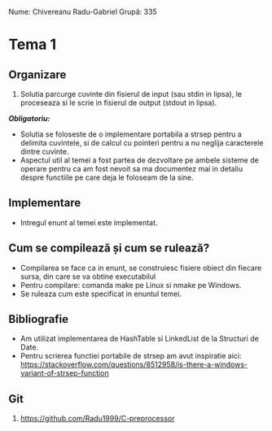 Nume: Chivereanu Radu-Gabriel
Grupă: 335

# Tema 1

## Organizare

1. Solutia parcurge cuvinte din fisierul de input (sau stdin in lipsa), le proceseaza si le scrie in fisierul de output (stdout in lipsa).

**_Obligatoriu:_**

- Solutia se foloseste de o implementare portabila a strsep pentru a delimita cuvintele, si de calcul cu pointeri pentru a nu neglija caracterele dintre cuvinte.
- Aspectul util al temei a fost partea de dezvoltare pe ambele sisteme de operare pentru ca am fost nevoit sa ma documentez mai in detaliu despre functiile pe care deja le foloseam de la sine.

## Implementare

- Intregul enunt al temei este implementat.

## Cum se compilează și cum se rulează?

- Compilarea se face ca in enunt, se construiesc fisiere obiect din fiecare sursa, din care se va obtine executabilul
- Pentru compilare: comanda make pe Linux si nmake pe Windows.
- Se ruleaza cum este specificat in enuntul temei.

## Bibliografie

- Am utilizat implementarea de HashTable si LinkedList de la Structuri de Date.
- Pentru scrierea functiei portabile de strsep am avut inspiratie aici: https://stackoverflow.com/questions/8512958/is-there-a-windows-variant-of-strsep-function

## Git

1. https://github.com/Radu1999/C-preprocessor
